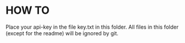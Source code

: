 # HOW TO
Place your api-key in the file key.txt in this folder. All files in this folder (except for the readme) will be ignored by git.
